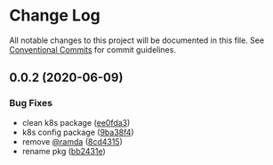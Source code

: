 # Change Log

All notable changes to this project will be documented in this file.
See [Conventional Commits](https://conventionalcommits.org) for commit guidelines.

## 0.0.2 (2020-06-09)


### Bug Fixes

* clean k8s package ([ee0fda3](https://github.com/madbean/shared-packages/commit/ee0fda329f91d3dc9d4cd83250d08b3570dced1a))
* k8s config package ([9ba38f4](https://github.com/madbean/shared-packages/commit/9ba38f44416a938da5466ee2b9203885ff17a77e))
* remove [@ramda](https://github.com/ramda) ([8cd4315](https://github.com/madbean/shared-packages/commit/8cd4315a0fd4355abb966c0e001954e929d3461a))
* rename pkg ([bb2431e](https://github.com/madbean/shared-packages/commit/bb2431e8183708e1826605ee3eea9ac34c053557))
